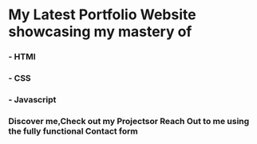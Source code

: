 # My Latest Portfolio Website showcasing my mastery of 
### - HTMl
### - CSS
### - Javascript


### Discover me,Check out my Projectsor Reach Out to me using the fully functional Contact form

